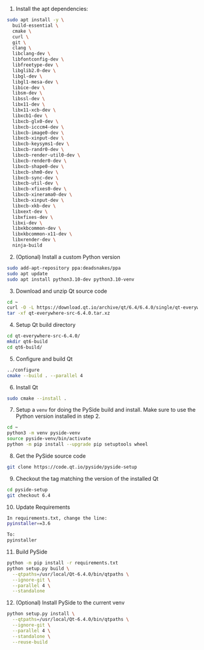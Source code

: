 1. Install the apt dependencies:
```bash
sudo apt install -y \
  build-essential \
  cmake \
  curl \
  git \
  clang \
  libclang-dev \
  libfontconfig-dev \
  libfreetype-dev \
  libglib2.0-dev \
  libgl-dev \
  libgl1-mesa-dev \
  libice-dev \
  libsm-dev \
  libssl-dev \
  libx11-dev \
  libx11-xcb-dev \
  libxcb1-dev \
  libxcb-glx0-dev \
  libxcb-icccm4-dev \
  libxcb-image0-dev \
  libxcb-xinput-dev \
  libxcb-keysyms1-dev \
  libxcb-randr0-dev \
  libxcb-render-util0-dev \
  libxcb-render0-dev \
  libxcb-shape0-dev \
  libxcb-shm0-dev \
  libxcb-sync-dev \
  libxcb-util-dev \
  libxcb-xfixes0-dev \
  libxcb-xinerama0-dev \
  libxcb-xinput-dev \
  libxcb-xkb-dev \
  libxext-dev \
  libxfixes-dev \
  libxi-dev \
  libxkbcommon-dev \
  libxkbcommon-x11-dev \
  libxrender-dev \
  ninja-build
```

2. (Optional) Install a custom Python version
```bash
sudo add-apt-repository ppa:deadsnakes/ppa
sudo apt update
sudo apt install python3.10-dev python3.10-venv
```

3. Download and unzip Qt source code
```bash
cd ~
curl -O -L https://download.qt.io/archive/qt/6.4/6.4.0/single/qt-everywhere-src-6.4.0.tar.xz
tar -xf qt-everywhere-src-6.4.0.tar.xz
```

4. Setup Qt build directory
```bash
cd qt-everywhere-src-6.4.0/
mkdir qt6-build
cd qt6-build/
```

5. Configure and build Qt
```bash
../configure
cmake --build . --parallel 4
```

6. Install Qt
```bash
sudo cmake --install .
```

7. Setup a `venv` for doing the PySide build and install. Make sure to use the Python version installed in step 2.
```bash
cd ~
python3 -m venv pyside-venv
source pyside-venv/bin/activate
python -m pip install --upgrade pip setuptools wheel
```

8. Get the PySide source code
```bash
git clone https://code.qt.io/pyside/pyside-setup
```

9. Checkout the tag matching the version of the installed Qt
```bash
cd pyside-setup
git checkout 6.4
```

10. Update Requirements
```bash
In requirements.txt, change the line:
pyinstaller==3.6

To:
pyinstaller
```

11.   Build PySide
```bash
python -m pip install -r requirements.txt
python setup.py build \
  --qtpaths=/usr/local/Qt-6.4.0/bin/qtpaths \
  --ignore-git \
  --parallel 4 \
  --standalone 
```

12.   (Optional) Install PySide to the current venv
```bash
python setup.py install \
  --qtpaths=/usr/local/Qt-6.4.0/bin/qtpaths \
  --ignore-git \
  --parallel 4 \
  --standalone \
  --reuse-build
```